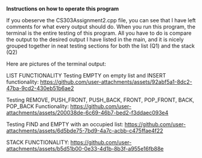 **Instructions on how to operate this program**

If you obeserve the CS303Assignment2.cpp file, you can see that I have left comments for what every output should do.
When you run this program, the terminal is the entire testing of this program. All you have to do is compare the output to the desired output
I have listed in the main, and it is nicely grouped together in neat testing sections for both the list (Q1) and the stack (Q2)

Here are pictures of the terminal output:


LIST FUNCTIONALITY
Testing EMPTY on empty list and INSERT functionality:
https://github.com/user-attachments/assets/92abf5a1-8dc2-47ba-9cd2-430eb51b6ae2

Testing REMOVE, PUSH_FRONT, PUSH_BACK, FRONT, POP_FRONT, BACK, POP_BACK Functionality:
https://github.com/user-attachments/assets/200038de-6c69-46b7-bed2-f3ddaec093e4

Testing FIND and EMPTY with an occupied list:
https://github.com/user-attachments/assets/6d5bde75-7bd9-4a7c-acbb-c475ffae4f22


STACK FUNCTIONALITY:
https://github.com/user-attachments/assets/b5d51b00-0e33-4d1b-8b3f-a955e16fb88e
